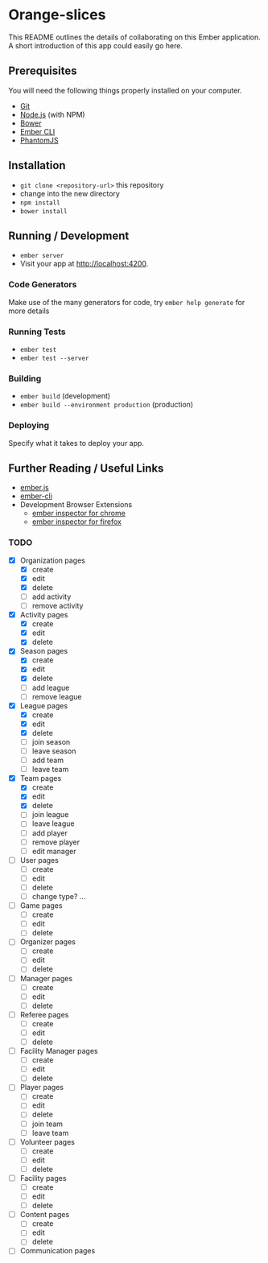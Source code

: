 # Orange-slices

This README outlines the details of collaborating on this Ember application.
A short introduction of this app could easily go here.

## Prerequisites

You will need the following things properly installed on your computer.

* [Git](http://git-scm.com/)
* [Node.js](http://nodejs.org/) (with NPM)
* [Bower](http://bower.io/)
* [Ember CLI](http://www.ember-cli.com/)
* [PhantomJS](http://phantomjs.org/)

## Installation

* `git clone <repository-url>` this repository
* change into the new directory
* `npm install`
* `bower install`

## Running / Development

* `ember server`
* Visit your app at [http://localhost:4200](http://localhost:4200).

### Code Generators

Make use of the many generators for code, try `ember help generate` for more details

### Running Tests

* `ember test`
* `ember test --server`

### Building

* `ember build` (development)
* `ember build --environment production` (production)

### Deploying

Specify what it takes to deploy your app.

## Further Reading / Useful Links

* [ember.js](http://emberjs.com/)
* [ember-cli](http://www.ember-cli.com/)
* Development Browser Extensions
  * [ember inspector for chrome](https://chrome.google.com/webstore/detail/ember-inspector/bmdblncegkenkacieihfhpjfppoconhi)
  * [ember inspector for firefox](https://addons.mozilla.org/en-US/firefox/addon/ember-inspector/)

### TODO

- [x] Organization pages
  - [x] create
  - [x] edit
  - [x] delete
  - [ ] add activity
  - [ ] remove activity
- [x] Activity pages
  - [x] create
  - [x] edit
  - [x] delete
- [x] Season pages
  - [x] create
  - [x] edit
  - [x] delete
  - [ ] add league
  - [ ] remove league
- [x] League pages
  - [x] create
  - [x] edit
  - [x] delete
  - [ ] join season
  - [ ] leave season
  - [ ] add team
  - [ ] leave team
- [x] Team pages
  - [x] create
  - [x] edit
  - [x] delete
  - [ ] join league
  - [ ] leave league
  - [ ] add player
  - [ ] remove player
  - [ ] edit manager
- [ ] User pages
  - [ ] create
  - [ ] edit
  - [ ] delete
  - [ ] change type?
  ...
- [ ] Game pages
  - [ ] create
  - [ ] edit
  - [ ] delete
- [ ] Organizer pages
  - [ ] create
  - [ ] edit
  - [ ] delete
- [ ] Manager pages
  - [ ] create
  - [ ] edit
  - [ ] delete
- [ ] Referee pages
  - [ ] create
  - [ ] edit
  - [ ] delete
- [ ] Facility Manager pages
  - [ ] create
  - [ ] edit
  - [ ] delete
- [ ] Player pages
  - [ ] create
  - [ ] edit
  - [ ] delete
  - [ ] join team
  - [ ] leave team
- [ ] Volunteer pages
  - [ ] create
  - [ ] edit
  - [ ] delete
- [ ] Facility pages
  - [ ] create
  - [ ] edit
  - [ ] delete
- [ ] Content pages
  - [ ] create
  - [ ] edit
  - [ ] delete
- [ ] Communication pages
